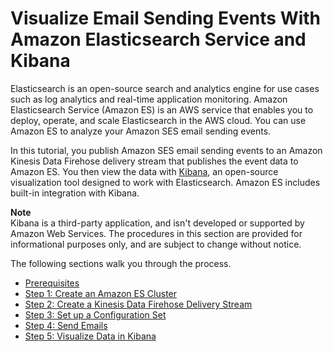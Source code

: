 # Visualize Email Sending Events With Amazon Elasticsearch Service and Kibana<a name="event-publishing-elasticsearch"></a>

Elasticsearch is an open\-source search and analytics engine for use cases such as log analytics and real\-time application monitoring\. Amazon Elasticsearch Service \(Amazon ES\) is an AWS service that enables you to deploy, operate, and scale Elasticsearch in the AWS cloud\. You can use Amazon ES to analyze your Amazon SES email sending events\. 

In this tutorial, you publish Amazon SES email sending events to an Amazon Kinesis Data Firehose delivery stream that publishes the event data to Amazon ES\. You then view the data with [Kibana](https://www.elastic.co/products/kibana), an open\-source visualization tool designed to work with Elasticsearch\. Amazon ES includes built\-in integration with Kibana\. 

**Note**  
Kibana is a third\-party application, and isn't developed or supported by Amazon Web Services\. The procedures in this section are provided for informational purposes only, and are subject to change without notice\.

The following sections walk you through the process\.
+ [Prerequisites](event-publishing-elasticsearch-prerequisites.md)
+ [Step 1: Create an Amazon ES Cluster](event-publishing-elasticsearch-cluster.md)
+ [Step 2: Create a Kinesis Data Firehose Delivery Stream](event-publishing-elasticsearch-firehose-stream.md)
+ [Step 3: Set up a Configuration Set](event-publishing-elasticsearch-configuration-set.md)
+ [Step 4: Send Emails](event-publishing-elasticsearch-send-email.md)
+ [Step 5: Visualize Data in Kibana](event-publishing-elasticsearch-kibana.md)